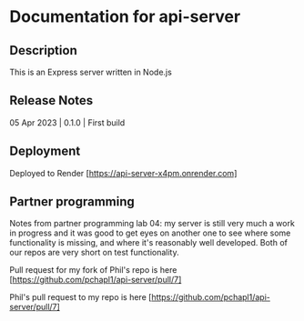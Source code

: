 # Documentation for api-server

## Description

This is an Express server written in Node.js

## Release Notes

05 Apr 2023 | 0.1.0 | First build

## Deployment

Deployed to Render [https://api-server-x4pm.onrender.com]

## Partner programming

Notes from partner programming lab 04: my server is still very much a work in progress and it was good to get eyes on another one to see where some functionality is missing, and where it's reasonably well developed. Both of our repos are very short on test functionality.

Pull request for my fork of Phil's repo is here [https://github.com/pchapl1/api-server/pull/7]

Phil's pull request to my repo is here [https://github.com/pchapl1/api-server/pull/7]
